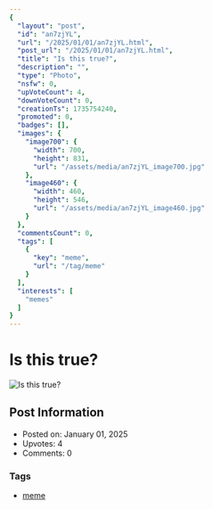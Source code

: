 ```yaml
---
{
  "layout": "post",
  "id": "an7zjYL",
  "url": "/2025/01/01/an7zjYL.html",
  "post_url": "/2025/01/01/an7zjYL.html",
  "title": "Is this true?",
  "description": "",
  "type": "Photo",
  "nsfw": 0,
  "upVoteCount": 4,
  "downVoteCount": 0,
  "creationTs": 1735754240,
  "promoted": 0,
  "badges": [],
  "images": {
    "image700": {
      "width": 700,
      "height": 831,
      "url": "/assets/media/an7zjYL_image700.jpg"
    },
    "image460": {
      "width": 460,
      "height": 546,
      "url": "/assets/media/an7zjYL_image460.jpg"
    }
  },
  "commentsCount": 0,
  "tags": [
    {
      "key": "meme",
      "url": "/tag/meme"
    }
  ],
  "interests": [
    "memes"
  ]
}
---
```


# Is this true?

![Is this true?](/assets/media/an7zjYL_image700.jpg)

## Post Information

- Posted on: January 01, 2025
- Upvotes: 4
- Comments: 0

### Tags

- [meme](/tag/meme)
